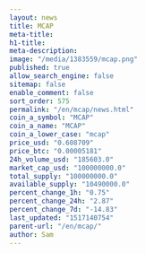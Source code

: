 ```yaml
---
layout: news
title: MCAP
meta-title: 
h1-title: 
meta-description: 
image: "/media/1383559/mcap.png"
published: true
allow_search_engine: false
sitemap: false
enable_comment: false
sort_order: 575
permalink: "/en/mcap/news.html"
coin_a_symbol: "MCAP"
coin_a_name: "MCAP"
coin_a_lower_case: "mcap"
price_usd: "0.608709"
price_btc: "0.00005181"
24h_volume_usd: "185603.0"
market_cap_usd: "100000000.0"
total_supply: "100000000.0"
available_supply: "10490000.0"
percent_change_1h: "0.75"
percent_change_24h: "2.87"
percent_change_7d: "-14.83"
last_updated: "1517140754"
parent-url: "/en/mcap/"
author: Sam
---
```


